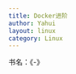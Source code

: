 ```yaml
---
title: Docker进阶
author: Yahui
layout: linux
category: Linux
---
```


书名：《-》

<pre style="text-align: left;">
	<span class="image featured"><img src="{{ 'assets/images/other/servicediffence.jpg' | relative_url }}" alt="" /></span>
</pre>